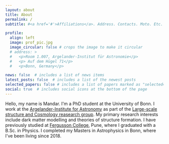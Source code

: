 ```yaml
---
layout: about
title: About
permalink: /
subtitle: #<a href='#'>Affiliations</a>. Address. Contacts. Moto. Etc.

profile:
  align: left
  image: prof_pic.jpg
  image_circular: false # crops the image to make it circular
  # address: >
  #   <p>Room 1.007, Argelander-Institut für Astronomie</p>
  #   <p> Auf dem Hügel 71</p>
  #   <p>Bonn, Germany</p>

news: false  # includes a list of news items
latest_posts: false  # includes a list of the newest posts
selected_papers: false # includes a list of papers marked as "selected={true}"
social: true  # includes social icons at the bottom of the page
---
```


Hello, my name is Mandar. I'm a PhD student at the University of Bonn. I work at the [Argelander-Institute for Astronomy](https://astro.uni-bonn.de/en) as part of the [Large-scale structure and Cosmology reasearch group](https://astro.uni-bonn.de/~porciani/lss/webpage/index.html). My primary research interests include dark matter modelling and theories of structure formation. I have previously studied at [Fergusson College](https://fergusson.edu/), Pune, where I graduated with a B.Sc. in Physics. I completed my Masters in Astrophysics in Bonn, where I've been living since 2018.